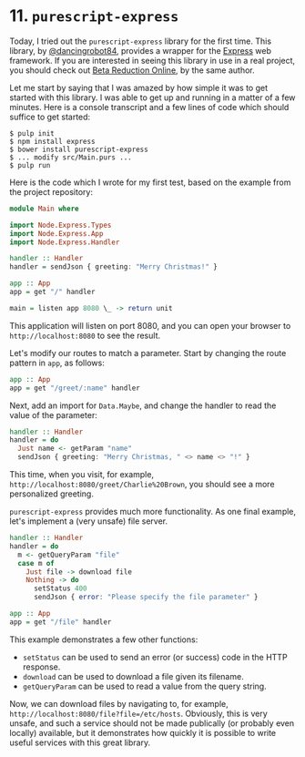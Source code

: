 # 11. `purescript-express`

Today, I tried out the `purescript-express` library for the first time. This library, by [@dancingrobot84](https://github.com/dancingrobot84/purescript-express), provides a wrapper for the [Express](http://expressjs.com) web framework. If you are interested in seeing this library in use in a real project, you should check out [Beta Reduction Online](http://bro-app.herokuapp.com), by the same author.

Let me start by saying that I was amazed by how simple it was to get started with this library. I was able to get up and running in a matter of a few minutes. Here is a console transcript and a few lines of code which should suffice to get started:

```text
$ pulp init
$ npm install express
$ bower install purescript-express
$ ... modify src/Main.purs ...
$ pulp run
```

Here is the code which I wrote for my first test, based on the example from the project repository:

```purescript
module Main where

import Node.Express.Types
import Node.Express.App
import Node.Express.Handler

handler :: Handler
handler = sendJson { greeting: "Merry Christmas!" }

app :: App
app = get "/" handler

main = listen app 8080 \_ -> return unit
```

This application will listen on port 8080, and you can open your browser to `http://localhost:8080` to see the result.

Let's modify our routes to match a parameter. Start by changing the route pattern in `app`, as follows:

```purescript
app :: App
app = get "/greet/:name" handler
```

Next, add an import for `Data.Maybe`, and change the handler to read the value of the parameter:

```purescript
handler :: Handler
handler = do
  Just name <- getParam "name"
  sendJson { greeting: "Merry Christmas, " <> name <> "!" }
```

This time, when you visit, for example, `http://localhost:8080/greet/Charlie%20Brown`, you should see a more personalized greeting.

`purescript-express` provides much more functionality. As one final example, let's implement a (very unsafe) file server.

```purescript
handler :: Handler
handler = do
  m <- getQueryParam "file"
  case m of
    Just file -> download file
    Nothing -> do
      setStatus 400
      sendJson { error: "Please specify the file parameter" }

app :: App
app = get "/file" handler
```

This example demonstrates a few other functions:

- `setStatus` can be used to send an error (or success) code in the HTTP response.
- `download` can be used to download a file given its filename.
- `getQueryParam` can be used to read a value from the query string.

Now, we can download files by navigating to, for example, `http://localhost:8080/file?file=/etc/hosts`. Obviously, this is very unsafe, and such a service should not be made publically (or probably even locally) available, but it demonstrates how quickly it is possible to write useful services with this great library.

